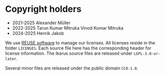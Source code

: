 
# Copyright holders

- 2021-2025 Alexander Müller
- 2022-2025 Tarun Kumar Mitruka Vinod Kumar Mitruka
- 2024-2025 Henrik Jakob

We use [REUSE software](https://reuse.software/) to manage our licenses.
All licenses reside in the folder `LICENSES`.
Each source file here has the corresponding header for license information.
The Ikarus source files are released under `LGPL-3.0-or-later`.

Several minor files are released under the public domain `CC0-1.0`.
